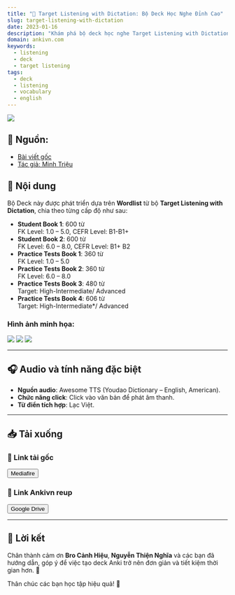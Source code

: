 ```yaml
---
title: "🎯 Target Listening with Dictation: Bộ Deck Học Nghe Đỉnh Cao"
slug: target-listening-with-dictation
date: 2023-01-16
description: "Khám phá bộ deck học nghe Target Listening with Dictation với Wordlist chi tiết và hiệu quả, hỗ trợ luyện nghe từ trình độ B1 đến Advanced."
domain: ankivn.com
keywords:
  - listening
  - deck
  - target listening
tags:
  - deck
  - listening
  - vocabulary
  - english
---
```


![](../../static/images/Pasted%20image%2020250122003622.png)

<!--truncate-->

## 📌 Nguồn:
- [Bài viết gốc](https://www.facebook.com/groups/ankivocabulary/posts/1336733630419624/)
- [Tác giả: Minh Triệu](https://www.facebook.com/minh.trieu.77964201/)

## 🧾 Nội dung

Bộ Deck này được phát triển dựa trên **Wordlist** từ bộ **Target Listening with Dictation**, chia theo từng cấp độ như sau:

- **Student Book 1**: 600 từ  
  FK Level: 1.0 – 5.0, CEFR Level: B1-B1+
- **Student Book 2**: 600 từ  
  FK Level: 6.0 – 8.0, CEFR Level: B1+ B2
- **Practice Tests Book 1**: 360 từ  
  FK Level: 1.0 – 5.0
- **Practice Tests Book 2**: 360 từ  
  FK Level: 6.0 – 8.0
- **Practice Tests Book 3**: 480 từ  
  Target: High-Intermediate/ Advanced
- **Practice Tests Book 4**: 606 từ  
  Target: High-Intermediate*/ Advanced

### Hình ảnh minh họa:

![](../../static/images/Pasted%20image%2020250122003630.png)
![](../../static/images/Pasted%20image%2020250122003636.png)
![](../../static/images/Pasted%20image%2020250122003641.png)

---

## 🎧 Audio và tính năng đặc biệt

- **Nguồn audio**: Awesome TTS (Youdao Dictionary – English, American).  
- **Chức năng click**: Click vào văn bản để phát âm thanh.  
- **Từ điển tích hợp**: Lạc Việt.

---

## 📥 Tải xuống

### 🔗 Link tải gốc
<div style={{display: 'flex', justifyContent: 'left', gap: '20px'}}> 
  <a href="https://www.mediafire.com/folder/ohnv63kto83wj/Target_Listening_with_Dictation?fbclid=IwAR0seEpv4uvv5woje17igkl2ugBHNCTpWTgPRFMg86rN8ZGt-hicAlN_Nr0" target="_blank">
    <button class="buttonPrimary" type="button">Mediafire</button>
  </a>
</div>

### 🔗 Link Ankivn reup

<div style={{display: 'flex', justifyContent: 'left', gap: '20px'}}> <a href="https://drive.google.com/drive/folders/11tnv55W9cjCZLGAkL7Z69GmE5d1tnntA?usp=drive_link"> <button class="buttonPrimary" type="button">Google Drive</button> </a> </div>

---

## 💬 Lời kết

Chân thành cảm ơn **Bro Cảnh Hiệu**, **Nguyễn Thiện Nghĩa** và các bạn đã hướng dẫn, góp ý để việc tạo deck Anki trở nên đơn giản và tiết kiệm thời gian hơn. 🌟

Thân chúc các bạn học tập hiệu quả! 🥳
